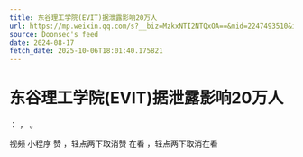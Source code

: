 ```yaml
---
title: 东谷理工学院(EVIT)据泄露影响20万人
url: https://mp.weixin.qq.com/s?__biz=MzkxNTI2NTQxOA==&mid=2247493510&idx=4&sn=89392c3f226d63af903f50931bbade6e
source: Doonsec's feed
date: 2024-08-17
fetch_date: 2025-10-06T18:01:40.175821
---
```


# 东谷理工学院(EVIT)据泄露影响20万人

：
，
。

视频
小程序
赞
，轻点两下取消赞
在看
，轻点两下取消在看
